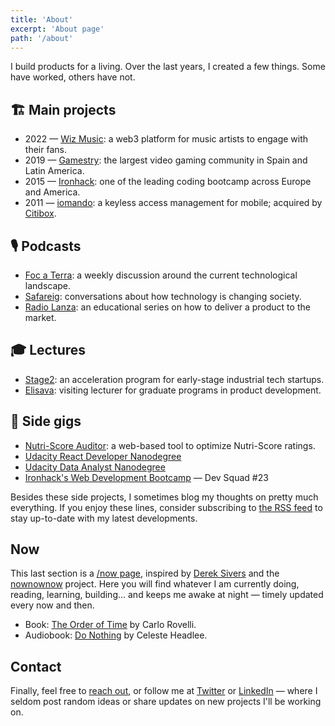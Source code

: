 ```yaml
---
title: 'About'
excerpt: 'About page'
path: '/about'
---
```


I build products for a living. Over the last years, I created a few things. Some have worked, others have not.

## 🏗️ Main projects

- 2022 — [Wiz Music](https://wizmusic.com/): a web3 platform for music artists to engage with their fans.
- 2019 — [Gamestry](https://gamestry.com/): the largest video gaming community in Spain and Latin America.
- 2015 — [Ironhack](https://ironhack.com/): one of the leading coding bootcamp across Europe and America.
- 2011 — [iomando](https://www.iomando.com/): a keyless access management for mobile; acquired by [Citibox](https://citibox.com/).

## 🎙️ Podcasts

- [Foc a Terra](https://rss.com/podcasts/focaterra/): a weekly discussion around the current technological landscape.
- [Safareig](https://www.safareig.fm): conversations about how technology is changing society.
- [Radio Lanza](https://www.radiolanza.com): an educational series on how to deliver a product to the market.

## 🎓 Lectures

- [Stage2](https://stage2.cc/): an acceleration program for early-stage industrial tech startups.
- [Elisava](https://www.elisava.net/): visiting lecturer for graduate programs in product development.

## 🔮 Side gigs

- [Nutri-Score Auditor](https://nutriscore.app/): a web-based tool to optimize Nutri-Score ratings.
- [Udacity React Developer Nanodegree](/blog/2018/udacity-rdnd)
- [Udacity Data Analyst Nanodegree](/blog/2018/udacity-dand)
- [Ironhack's Web Development Bootcamp](/blog/2016/ironhack-experience) — Dev Squad #23

Besides these side projects, I sometimes blog my thoughts on pretty much everything. If you enjoy these lines, consider subscribing to [the RSS feed](https://www.collado.io/rss.xml) to stay up-to-date with my latest developments.

## Now

This last section is a [/now page](https://nownownow.com/p/YAnl), inspired by [Derek Sivers](https://sivers.org) and the [nownownow](https://nownownow.com) project. Here you will find whatever I am currently doing, reading, learning, building... and keeps me awake at night — timely updated every now and then.

- Book: [The Order of Time](https://www.amazon.com/dp/0141984961) by Carlo Rovelli.
- Audiobook: [Do Nothing](https://www.amazon.com/dp/1984824732) by Celeste Headlee.

## Contact

Finally, feel free to [reach out](mailto:maroon_05_midway@icloud.com), or follow me at [Twitter](https://twitter.com/MarcCollado/) or [LinkedIn](https://www.linkedin.com/in/MarcCollado/) — where I seldom post random ideas or share updates on new projects I'll be working on.
